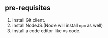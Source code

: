 ## pre-requisites
1. install Git client.
2. install NodeJS.(Node will install `npm` as well)
3. install a code editor like vs code.
